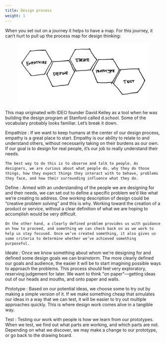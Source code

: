 ```yaml
---
title: Design process
weight: 1
---
```


When you set out on a journey it helps to have a map. For this journey, it can’t hurt to pull up the process map for design thinking:

<figure>
  <img src="five.png" alt="Diagram of the five steps in the design thinking process: empathize, define, ideate, prototype, test.">
</figure>

This map originated with IDEO founder David Kelley as a tool when he was building the design program at Stanford called d.school. Some of the vocabulary probably looks familiar. Let’s break it down.

Empathize
: If we want to keep humans at the center of our design process, empathy is a great place to start. Empathy is our ability to relate to and understand others, without necessarily taking on their burdens as our own. If our goal is to design for real people, it’s our job to really understand their needs.

    The best way to do this is to observe and talk to people. As designers, we are curious about what people do, why they do those things, how they expect things they interact with to behave, problems they face, and how their surrounding influence what they do.

Define
: Armed with an understanding of the people we are designing for and their needs, we can set out to define a specific problem we’d like what we’re creating to address. One working description of design could be “creative problem solving” and this is why. Working toward the creation of a product or service, without a clear definition of what we are hoping to accomplish would be very difficult.

    On the other hand, a clearly defined problem provides us with guidance on how to proceed, and something we can check back on as we work to help us stay focused. Once we’ve created something, it also gives us some criteria to determine whether we’ve achieved something purposeful.

Ideate
: Once we know something about whom we're designing for and defined some design goals we can
brainstorm. The more clearly defined our goals and audience, the easier it will be to start imagining possible ways to approach the problems. This process should feel very exploratory, reserving judgement for later. We want to think "on paper"—getting ideas out of our heads and mouths, and onto paper and walls.

Prototype
: Based on our potential ideas, we choose some to try out by making a simple version of it. If we make something cheap that simulates our ideas in a way that we can test, it will be easier to try out multiple approaches quickly. This is where design work comes alive in a tangible way.

Test
: Testing our work with people is how we learn from our prototypes. When we test, we find out what parts are working, and which parts are not. Depending on what we discover, we may make a change to our prototype, or go back to the drawing board.
